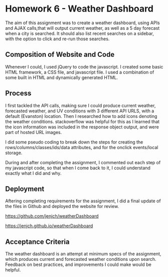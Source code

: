 # Homework 6 - Weather Dashboard

The aim of this assignment was to create a weather dashboard, using APIs and AJAX calls,that will output current weather, as well as a 5 day forecast when a city is searched. It should also list recent searches on a sidebar, with the option to click and re-run those searches.

## Composition of Website and Code

Whenever I could, I used jQuery to code the javascript. I created some basic HTML framework, a CSS file, and javascript file. I used a combination of some built in HTML and dynamically generated HTML.

## Process

I first tackled the API calls, making sure I could produce current weather, forecasted weather, and UV conditions with 3 different API URLS, with a default (Evanston) location. Then I researched how to add icons denoting the weather conditions. stackoverflow was helpful for this as I learned that the icon information was included in the response object output, and were part of hosted URL images.

I did some pseudo coding to break down the steps for creating the rows/columns/classes/ids/data attributes, and for the onclick events/local storage.


During and after completing the assignment, I commented out each step of my javascript code, so that when I come back to it, I could understand exactly what I did and why. 

## Deployment

Aftering completing requirements for the assignment, I did a final update of the files in Github and deployed the website for review. 

https://github.com/jenjch/weatherDashboard

https://jenjch.github.io/weatherDashboard

## Acceptance Criteria

The weather dashboard is an attempt at minimum specs of the assignment, which produces current and forecasted weather conditions upon search. Feedback on best practices, and improvements I could make would be helpful.
